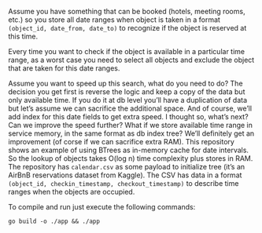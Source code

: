 Assume you have something that can be booked (hotels, meeting rooms, etc.) so you store all date ranges when object is taken in a format `(object_id, date_from, date_to)` to recognize if the object is reserved at this time. 

Every time you want to check if the object is available in a particular time range, as a worst case you need to select all objects and exclude the object that are taken for this date ranges.

Assume you want to speed up this search, what do you need to do? The decision you get first is reverse the logic and keep a copy of the data but only available time. If you do it at db level you’ll have a duplication of data but let’s assume we can sacrifice the additional space. And of course, we’ll add index for this date fields to get extra speed. I thought so, what’s next? Can we improve the speed further? What if we store available time range in service memory, in the same format as db index tree? We’ll definitely get an improvement (of corse if we can sacrifice extra RAM).
This repository shows an example of using BTrees as in-memory cache for date intervals. So the lookup of objects takes O(log n) time complexity plus stores in RAM.
The repository has `calendar.csv` as some payload to initialize tree (it’s an AirBnB reservations dataset from Kaggle). The CSV has data in a format `(object_id, checkin_timestamp, checkout_timestamp)` to describe time ranges when the objects are occupied.

To compile and run just execute the following commands:

```
go build -o ./app && ./app
```
